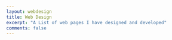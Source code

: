 ```yaml
---
layout: webdesign
title: Web Design
excerpt: "A List of web pages I have designed and developed"
comments: false
---
```

